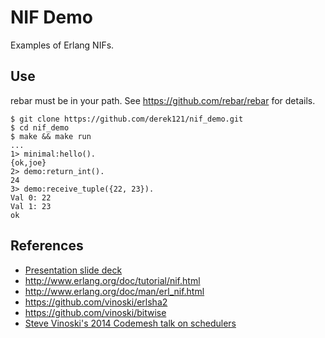 # NIF Demo
Examples of Erlang NIFs.

## Use
rebar must be in your path. See <https://github.com/rebar/rebar> for details.

```
$ git clone https://github.com/derek121/nif_demo.git
$ cd nif_demo
$ make && make run
...
1> minimal:hello().
{ok,joe}
2> demo:return_int().
24
3> demo:receive_tuple({22, 23}). 
Val 0: 22
Val 1: 23
ok
```

## References
* [Presentation slide deck](https://github.com/derek121/nif_demo/blob/master/meetup-nifs.pdf)
* <http://www.erlang.org/doc/tutorial/nif.html>
* <http://www.erlang.org/doc/man/erl_nif.html>
* <https://github.com/vinoski/erlsha2>
* <https://github.com/vinoski/bitwise>
* [Steve Vinoski's 2014 Codemesh talk on schedulers](http://www.codemesh.io/codemesh2014/steve-vinoski)

